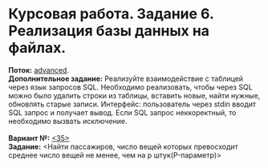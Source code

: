 ﻿# Курсовая работа. Задание 6. Реализация базы данных на файлах.
**Поток:** <ins>advanced</ins>.</br>**Дополнительное задание:** Реализуйте взаимодействие с таблицей через язык запросов SQL. Необходимо реализовать, чтобы через SQL можно было удалить строки из таблицы, вставить новые, найти нужные, обновлять старые записи. Интерфейс: пользователь через stdin вводит SQL запрос и получает вывод. Если SQL запрос неккоректный, то необходимо вызвать исключение.</br></br>**Вариант №:** <ins><35></ins></br>**Задание:** <Найти пассажиров, число вещей которых превосходит среднее число вещей не менее, чем на p штук(P-параметр)>
